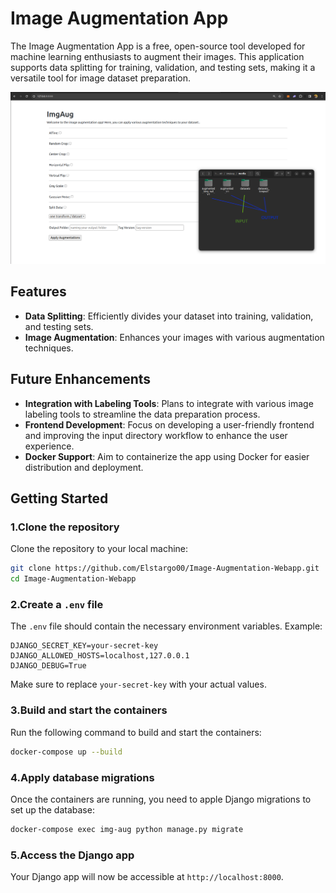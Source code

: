 # Image Augmentation App

The Image Augmentation App is a free, open-source tool developed for machine learning enthusiasts to augment their images. This application supports data splitting for training, validation, and testing sets, making it a versatile tool for image dataset preparation.

![webapp_UI](https://github.com/Elstargo00/Image-Augmentation-Webapp/blob/main/ImgAug.png?raw=true)

## Features

- **Data Splitting**: Efficiently divides your dataset into training, validation, and testing sets.
- **Image Augmentation**: Enhances your images with various augmentation techniques.

## Future Enhancements

- **Integration with Labeling Tools**: Plans to integrate with various image labeling tools to streamline the data preparation process.
- **Frontend Development**: Focus on developing a user-friendly frontend and improving the input directory workflow to enhance the user experience.
- **Docker Support**: Aim to containerize the app using Docker for easier distribution and deployment.

## Getting Started
### 1.Clone the repository
Clone the repository to your local machine:

```bash
git clone https://github.com/Elstargo00/Image-Augmentation-Webapp.git
cd Image-Augmentation-Webapp
```

### 2.Create a `.env` file
The `.env` file should contain the necessary environment variables. Example:

```
DJANGO_SECRET_KEY=your-secret-key
DJANGO_ALLOWED_HOSTS=localhost,127.0.0.1
DJANGO_DEBUG=True
```

Make sure to replace `your-secret-key` with your actual values.

### 3.Build and start the containers
Run the following command to build and start the containers:

```bash
docker-compose up --build
```

### 4.Apply database migrations
Once the containers are running, you need to apple Django migrations to set up
the database:

```bash
docker-compose exec img-aug python manage.py migrate
```

### 5.Access the Django app
Your Django app will now be accessible at `http://localhost:8000`.
